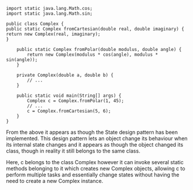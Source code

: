 ````
import static java.lang.Math.cos;
import static java.lang.Math.sin;

public class Complex {
public static Complex fromCartesian(double real, double imaginary) {
return new Complex(real, imaginary);
}

    public static Complex fromPolar(double modulus, double angle) {
        return new Complex(modulus * cos(angle), modulus * sin(angle));
    }

    private Complex(double a, double b) {
        // ...
    }

    public static void main(String[] args) {
        Complex c = Complex.fromPolar(1, 45);
        // ...
        c = Complex.fromCartesian(5, 6);
    }
}
````

From the above it appears as though the State design pattern has been implemented.
This design pattern lets an object change its behaviour when its internal state changes
and it appears as though the object changed its class, though in reality it
still belongs to the same class.

Here, c belongs to the class Complex however it can invoke several static
methods belonging to it which creates new Complex objects, allowing c to
perform multiple tasks and essentially change states without having the need
to create a new Complex instance. 